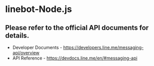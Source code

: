 # linebot-Node.js

## Please refer to the official API documents for details.
- Developer Documents - https://developers.line.me/messaging-api/overview
- API Reference - https://devdocs.line.me/en/#messaging-api

